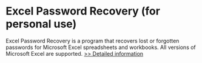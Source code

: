 # Excel Password Recovery (for personal use)
Excel Password Recovery is a program that recovers lost or forgotten passwords for Microsoft Excel spreadsheets and workbooks. All versions of Microsoft Excel are supported.
[>> Detailed information](https://secure.shareit.com/shareit/product.html?productid=300106900&affiliateid=200057808)
